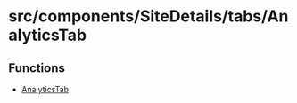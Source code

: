 # src/components/SiteDetails/tabs/AnalyticsTab

## Functions

- [AnalyticsTab](functions/AnalyticsTab.md)
